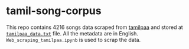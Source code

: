 # tamil-song-corpus

This repo contains 4216 songs data scraped from [tamilpaa](https://www.tamilpaa.com) and stored at [`tamilpaa_data.txt`](/Data/tamilpaa_data.txt) file. All the metadata are in English. `Web_scraping_tamilpaa.ipynb` is used to scrap the data.

